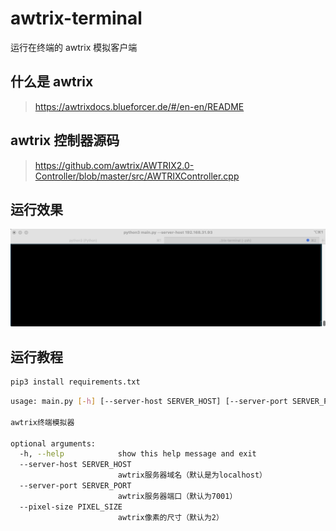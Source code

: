 # awtrix-terminal

运行在终端的 awtrix 模拟客户端

## 什么是 awtrix

> https://awtrixdocs.blueforcer.de/#/en-en/README

## awtrix 控制器源码

> https://github.com/awtrix/AWTRIX2.0-Controller/blob/master/src/AWTRIXController.cpp

## 运行效果

![image](./images/awtrix.gif)

## 运行教程

```sh
pip3 install requirements.txt
```

```sh
usage: main.py [-h] [--server-host SERVER_HOST] [--server-port SERVER_PORT] [--pixel-size PIXEL_SIZE]

awtrix终端模拟器

optional arguments:
  -h, --help            show this help message and exit
  --server-host SERVER_HOST
                        awtrix服务器域名（默认是为localhost）
  --server-port SERVER_PORT
                        awtrix服务器端口（默认为7001）
  --pixel-size PIXEL_SIZE
                        awtrix像素的尺寸（默认为2）
```
